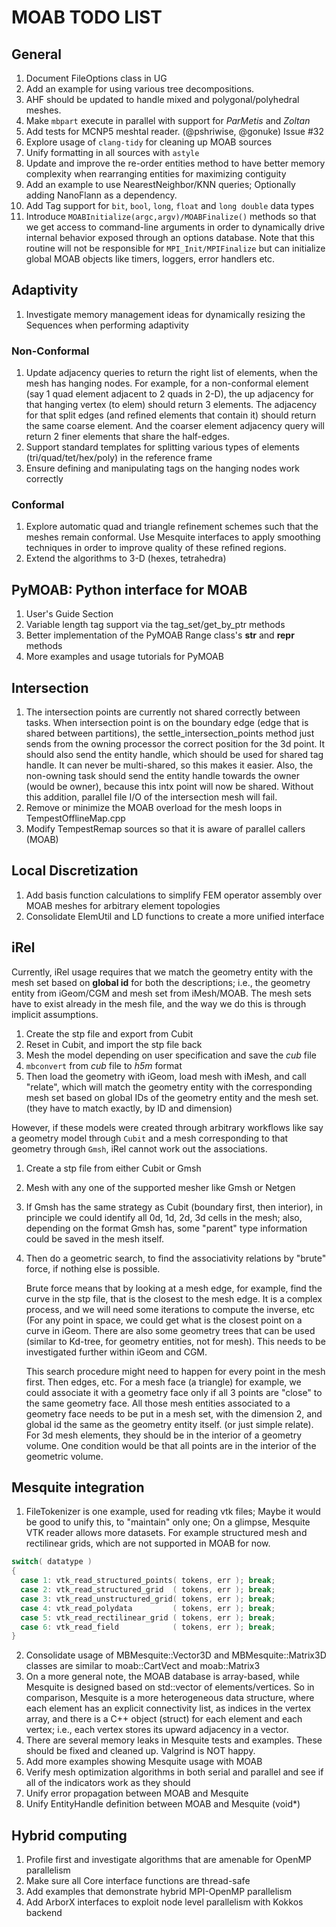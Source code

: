 # MOAB TODO LIST

## General

1. Document FileOptions class in UG
2. Add an example for using various tree decompositions.
3. AHF should be updated to handle mixed and polygonal/polyhedral meshes.
4. Make `mbpart` execute in parallel with support for *ParMetis* and *Zoltan*
5. Add tests for MCNP5 meshtal reader. (@pshriwise, @gonuke) Issue #32
6. Explore usage of `clang-tidy` for cleaning up MOAB sources
7. Unify formatting in all sources with `astyle`
8. Update and improve the re-order entities method to have better memory complexity when rearranging entities for maximizing contiguity
9. Add an example to use NearestNeighbor/KNN queries; Optionally adding NanoFlann as a dependency.
10. Add Tag support for `bit`, `bool`, `long`, `float` and `long double` data types
11. Introduce `MOABInitialize(argc,argv)/MOABFinalize()` methods so that we get access to command-line arguments in order to dynamically drive internal behavior exposed through an options database. Note that this routine will not be responsible for `MPI_Init/MPIFinalize` but can initialize global MOAB objects like timers, loggers, error handlers etc.

## Adaptivity

1. Investigate memory management ideas for dynamically resizing the Sequences when performing adaptivity

### Non-Conformal

1. Update adjacency queries to return the right list of elements, when the mesh has hanging nodes. For example, for a non-conformal element (say 1 quad element adjacent to 2 quads in 2-D), the up adjacency for that hanging vertex (to elem) should return 3 elements. The adjacency for that split edges (and refined elements that contain it) should return the same coarse element. And the coarser element adjacency query will return 2 finer elements that share the half-edges.
2. Support standard templates for splitting various types of elements (tri/quad/tet/hex/poly) in the reference frame
3. Ensure defining and manipulating tags on the hanging nodes work correctly

### Conformal

1. Explore automatic quad and triangle refinement schemes such that the meshes remain conformal. Use Mesquite interfaces to apply smoothing techniques in order to improve quality of these refined regions.
2. Extend the algorithms to 3-D (hexes, tetrahedra)

## PyMOAB: Python interface for MOAB

1. User's Guide Section
2. Variable length tag support via the tag_set/get_by_ptr methods
3. Better implementation of the PyMOAB Range class's __str__ and __repr__ methods
4. More examples and usage tutorials for PyMOAB

## Intersection

1. The intersection points are currently not shared correctly between tasks. When intersection point is on the boundary edge (edge that is shared between partitions), the settle_intersection_points method just sends from the owning processor the correct position for the 3d point. It should also send the entity handle, which should be used for shared tag handle. It can never be multi-shared, so this makes it easier. Also, the non-owning task should send the entity handle towards the owner (would be owner), because this intx point will now be shared. Without this addition, parallel file I/O of the intersection mesh will fail.
2. Remove or minimize the MOAB overload for the mesh loops in TempestOfflineMap.cpp
3. Modify TempestRemap sources so that it is aware of parallel callers (MOAB)

## Local Discretization

1. Add basis function calculations to simplify FEM operator assembly over MOAB meshes for arbitrary element topologies
2. Consolidate ElemUtil and LD functions to create a more unified interface 

## iRel

Currently, iRel usage requires that we match the geometry entity with the mesh set based on **global id** for both the descriptions; i.e., the geometry entity from iGeom/CGM and mesh set from iMesh/MOAB. The mesh sets have to exist already in the mesh file, and the way we do this is through implicit assumptions.

1. Create the stp file and export from Cubit
2. Reset in Cubit, and import the stp file back
3. Mesh the model depending on user specification and save the *cub* file
4. `mbconvert` from *cub* file to *h5m* format
5. Then load the geometry with iGeom, load mesh with iMesh, and call "relate", which will match the geometry entity with the corresponding mesh set based on global IDs of the geometry entity and the mesh set. (they have to match exactly, by ID and dimension)

However, if these models were created through arbitrary workflows like say a geometry model through `Cubit` and a mesh corresponding to that geometry through `Gmsh`, iRel cannot work out the associations.

1. Create a stp file from either Cubit or Gmsh
2. Mesh with any one of the supported mesher like Gmsh or Netgen
3. If Gmsh has the same strategy as Cubit (boundary first, then interior), in principle we could identify all 0d, 1d, 2d, 3d cells in the mesh; also, depending on the format Gmsh has, some "parent" type information could be saved in the mesh itself.
4. Then do a geometric search, to find the associativity relations by "brute" force, if nothing else is possible.

   Brute force means that by looking at a mesh edge, for example, find the curve in the stp file, that is the closest to the mesh edge. It is a complex process, and we will need some iterations to compute the inverse, etc (For any point in space, we could get what is the closest point on a curve in iGeom. There are also some geometry trees that can be used (similar to Kd-tree, for geometry entities, not for mesh). This needs to be investigated further within iGeom and CGM.

   This search procedure might need to happen for every point in the mesh first. Then edges, etc. For a mesh face (a triangle) for example, we could associate it with a geometry face only if all 3 points are "close" to the same geometry face. All those mesh entities associated to a geometry face needs to be put in a mesh set, with the dimension 2, and global id the same as the geometry entity itself. (or just simple relate). For 3d mesh elements, they should be in the interior of a geometry volume. One condition would be that all points are in the interior of the geometric volume.

## Mesquite integration

1. FileTokenizer is one example, used for reading vtk files; Maybe it would be good to unify this, to "maintain" only one; On a glimpse, Mesquite VTK reader allows more datasets. For example structured mesh and rectilinear grids, which are not supported in MOAB for now.
```C
switch( datatype )
{
  case 1: vtk_read_structured_points( tokens, err ); break;
  case 2: vtk_read_structured_grid  ( tokens, err ); break;
  case 3: vtk_read_unstructured_grid( tokens, err ); break;
  case 4: vtk_read_polydata         ( tokens, err ); break;
  case 5: vtk_read_rectilinear_grid ( tokens, err ); break;
  case 6: vtk_read_field            ( tokens, err ); break;
}
```
2. Consolidate usage of MBMesquite::Vector3D and MBMesquite::Matrix3D classes are similar to moab::CartVect and moab::Matrix3
3. On a more general note, the MOAB database is array-based, while Mesquite is designed based on std::vector of elements/vertices. So in comparison, Mesquite is a more heterogeneous data structure, where each element has an explicit connectivity list, as indices in the vertex array, and there is a C++ object (struct) for each element and each vertex; i.e., each vertex stores its upward adjacency in a vector.
4. There are several memory leaks in Mesquite tests and examples. These should be fixed and cleaned up. Valgrind is NOT happy.
5. Add more examples showing Mesquite usage with MOAB
6. Verify mesh optimization algorithms in both serial and parallel and see if all of the indicators work as they should
7. Unify error propagation between MOAB and Mesquite
8. Unify EntityHandle definition between MOAB and Mesquite (void\*)

## Hybrid computing

1. Profile first and investigate algorithms that are amenable for OpenMP parallelism
2. Make sure all Core interface functions are thread-safe
3. Add examples that demonstrate hybrid MPI-OpenMP parallelism
4. Add ArborX interfaces to exploit node level parallelism with Kokkos backend


